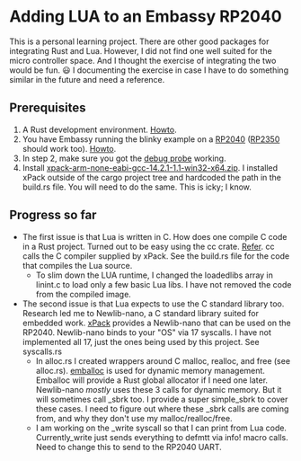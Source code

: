 # Adding LUA to an Embassy RP2040

This is a personal learning project.  There are other good packages for integrating Rust and Lua.  However, I did not find one well suited for the micro controller space. And I thought the exercise of integrating the two would be fun. :smiley: I documenting the exercise in case I have to do something similar in the future and need a reference.

## Prerequisites

1. A Rust development environment. [Howto](https://rust-lang.org/learn/get-started/).
2. You have Embassy running the blinky example on a [RP2040](https://www.raspberrypi.com/products/rp2040/) ([RP2350](https://www.raspberrypi.com/products/rp2350/) should work too). [Howto](https://embassy.dev/book/#_getting_started).
3. In step 2, make sure you got the [debug probe](https://www.raspberrypi.com/products/debug-probe/) working.
4. Install [xpack-arm-none-eabi-gcc-14.2.1-1.1-win32-x64.zip](https://github.com/xpack-dev-tools/arm-none-eabi-gcc-xpack/releases/download/v14.2.1-1.1/xpack-arm-none-eabi-gcc-14.2.1-1.1-win32-x64.zip).  I installed xPack outside of the cargo project tree and hardcoded the path in the build.rs file.  You will need to do the same.  This is icky; I know.

## Progress so far

- The first issue is that Lua is written in C. How does one compile C code in a Rust project.  Turned out to be easy using the cc crate.  [Refer](https://docs.rs/cc/latest/cc/).  cc calls the C compiler supplied by xPack. See the build.rs file for the code that compiles the Lua source.
  - To slim down the LUA runtime, I changed the loadedlibs array in linint.c to load only a few basic Lua libs.  I have not removed the code from the compiled image.
- The second issue is that Lua expects to use the C standard library too.  Research led me to Newlib-nano, a C standard library suited for embedded work. [xPack](https://github.com/xpack-dev-tools) provides a Newlib-nano that can be used on the RP2040.  Newlib-nano binds to your "OS" via 17 syscalls. I have not implemented all 17, just the ones being used by this project.  See syscalls.rs
  - In alloc.rs I created wrappers around C malloc, realloc, and free (see alloc.rs).  [emballoc](https://docs.rs/emballoc/latest/emballoc/) is used for dynamic memory management.  Emballoc will provide a Rust global allocator if I need one later.  Newlib-nano *mostly* uses these 3 calls for dynamic memory.  But it will sometimes call _sbrk too. I provide a super simple_sbrk to cover these cases. I need to figure out where these _sbrk calls are coming from, and why they don't use my malloc/realloc/free.
  - I am working on the _write syscall so that I can print from Lua code.  Currently_write just sends everything to defmtt via info! macro calls.  Need to change this to send to the RP2040 UART.
